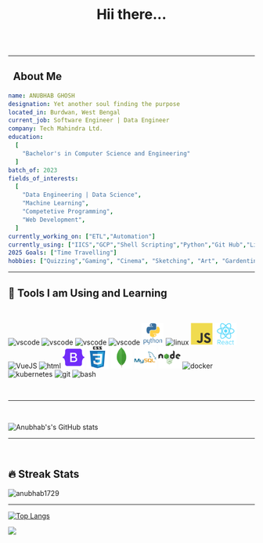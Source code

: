 
<h1 align="center">
  Hii there... 
</h1>
<br><br>
 
<!-- <p align="center"> -->
<!--   <img src= "https://i.giphy.com/media/q217GUnfKAmJlFcjBX/giphy.webp"> -->
<!-- </p> -->
 
---
<h2>&nbsp; About Me</h2>

```yaml
name: ANUBHAB GHOSH
designation: Yet another soul finding the purpose
located_in: Burdwan, West Bengal
current_job: Software Engineer | Data Engineer
company: Tech Mahindra Ltd.
education:
  [
    "Bachelor's in Computer Science and Engineering"
  ]
batch_of: 2023
fields_of_interests:
  [
    "Data Engineering | Data Science",
    "Machine Learning",
    "Competetive Programming",
    "Web Development",
  ]
currently_working_on: ["ETL","Automation"]
currently_using: ["IICS","GCP","Shell Scripting","Python","Git Hub","Linux","Post Man","Java"]
2025 Goals: ["Time Travelling"]
hobbies: ["Quizzing","Gaming", "Cinema", "Sketching", "Art", "Gardenting"]

```
---
<h2> 🚀&nbsp;Tools I am Using and Learning</h2><br>
<p align="left">
<img src="https://cdn.jsdelivr.net/gh/devicons/devicon@latest/icons/googlecloud/googlecloud-original-wordmark.svg" alt="vscode" width="45" height="45" />
<img src="https://cdn.jsdelivr.net/gh/devicons/devicon@latest/icons/apacheairflow/apacheairflow-original-wordmark.svg" alt="vscode" width="45" height="45"/>
<img src="https://cdn.jsdelivr.net/gh/devicons/devicon/icons/vscode/vscode-original.svg" alt="vscode" width="45" height="45"/>
<img src="https://cdn.jsdelivr.net/gh/devicons/devicon@latest/icons/azure/azure-original-wordmark.svg" alt="vscode" width="45" height="45" />
<img src="https://raw.githubusercontent.com/devicons/devicon/master/icons/python/python-original-wordmark.svg" alt="python" width="45" height="45" />
<img src="https://cdn.jsdelivr.net/gh/devicons/devicon/icons/linux/linux-original.svg" alt="linux" width="45" height="45"/> 
<img src="https://raw.githubusercontent.com/devicons/devicon/master/icons/javascript/javascript-original.svg" alt="javascript" width="45" height="45" />
<img src="https://raw.githubusercontent.com/devicons/devicon/master/icons/react/react-original-wordmark.svg" alt="react" width="45" height="45" />
<img src="https://cdn.jsdelivr.net/gh/devicons/devicon/icons/vuejs/vuejs-original-wordmark.svg" alt="VueJS" width="45" height="45"/>
<img src="https://cdn.jsdelivr.net/gh/devicons/devicon/icons/html5/html5-original.svg" alt="html" width="45" height="45"/>
<img src="https://raw.githubusercontent.com/devicons/devicon/master/icons/bootstrap/bootstrap-plain.svg" alt="bootstrap" width="45" height="45" />
<img src="https://raw.githubusercontent.com/devicons/devicon/master/icons/css3/css3-original-wordmark.svg" alt="css3" width="45" height="45" />
<img src="https://raw.githubusercontent.com/devicons/devicon/master/icons/mongodb/mongodb-original.svg" alt="mongodb" width="45" height="45" />
<img src="https://raw.githubusercontent.com/devicons/devicon/master/icons/mysql/mysql-original-wordmark.svg" alt="mysql" width="45" height="45" />
<img src="https://raw.githubusercontent.com/devicons/devicon/master/icons/nodejs/nodejs-original-wordmark.svg" alt="nodejs" width="45" height="45" /> 
<img src="https://cdn.jsdelivr.net/gh/devicons/devicon/icons/docker/docker-original.svg" alt="docker" width="45" height="45"/>
<img src="https://cdn.jsdelivr.net/gh/devicons/devicon/icons/kubernetes/kubernetes-plain.svg" alt="kubernetes" width="45" height="45"/>       
<img src="https://cdn.jsdelivr.net/gh/devicons/devicon/icons/git/git-original.svg" alt="git" width="45" height="45"/>
<img src="https://cdn.jsdelivr.net/gh/devicons/devicon/icons/bash/bash-original.svg" alt="bash" width="45" height="45"/> 
</p><br>

---
<br>

![Anubhab's's GitHub stats](https://github-readme-stats.vercel.app/api?username=anubhab1729&show_icons=true&theme=dark) 


---
<br>
<h2>🔥 Streak Stats</h2>

<p align="left">
  <img src="http://github-readme-streak-stats.herokuapp.com?user=anubhab1729&theme=dracula" alt="anubhab1729"/>
</p>

---
[![Top Langs](https://github-readme-stats.vercel.app/api/top-langs/?username=anubhab1729&layout=donut)](https://github.com/anubhab1729/github-readme-stats)
<p align="left">
  <img src="https://capsule-render.vercel.app/api?type=waving&color=gradient&height=100&section=footer"/>
</p>




<!--
**anubhab1729/anubhab1729** is a ✨ _special_ ✨ repository because its `README.md` (this file) appears on your GitHub profile.

Here are some ideas to get you started:

- 🔭 I’m currently working on ...
- 🌱 I’m currently learning ...
- 👯 I’m looking to collaborate on ...
- 🤔 I’m looking for help with ...
- 💬 Ask me about ...
- 📫 How to reach me: ...
- 😄 Pronouns: ...
- ⚡ Fun fact: ...
-->

